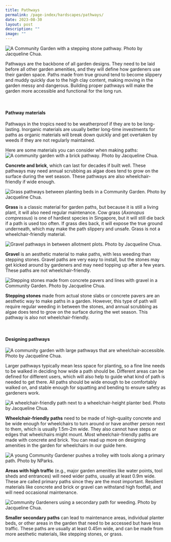 ```yaml
---
title: Pathways
permalink: /page-index/hardscapes/pathways/
date: 2023-08-30
layout: post
description: ""
image: ""
---
```

<section>
	<img title="A Community Garden with a stepping stone pathway. Photo by Jacqueline Chua." src="/images/Garden%20design/YioChuKang_JacChua%20(1).jpg">
<p>Pathways are the backbone of all garden designs. They need to be laid before all other garden amenities, and they will define how gardeners use their garden space. Paths made from true ground tend to become slippery and muddy quickly due to the high clay content, making moving in the garden messy and dangerous. Building proper pathways will make the garden more accessible and functional for the long run.</p>
</section>
<br>
<section>
<h4>Pathway materials</h4>
<p>Pathways in the tropics need to be weatherproof if they are to be long-lasting. Inorganic materials are usually better long-time investments for paths as organic materials will break down quickly and get overtaken by weeds if they are not regularly maintained.</p>
<p>Here are some materials you can consider when making paths:
<img title="A community garden with a brick pathway. Photo by Jacqueline Chua." src="/images/Garden%20design/zhenghuaSegar_JacChua.jpg">
</p><p><b>Concrete and brick</b>, which can last for decades if built well. These pathways may need annual scrubbing as algae does tend to grow on the surface during the wet season. These pathways are also wheelchair-friendly if wide enough.</p> 
<img title="Grass pathways between planting beds in a Community Garden. Photo by Jacqueline Chua." src="/images/Garden%20design/WoodlandsSwimmingComplex_JacChua.jpg">
<p><b>Grass</b> is a classic material for garden paths, but because it is still a living plant, it will also need regular maintenance. Cow grass (<em>Axonopus compressus</em>) is one of hardiest species in Singapore, but it will still die back if a path is used too often. If grass dies back, it will expose the true ground underneath, which may make the path slippery and unsafe. Grass is not a wheelchair-friendly material.</p> 
<img title="Gravel pathways in between allotment plots. Photo by Jacqueline Chua." src="/images/Hardscapes/allotment%20garden%20at%20jurong%20lake%20gardens%20west.jpg">
<p><b>Gravel</b> is an aesthetic material to make paths, with less weeding than stepping stones. Gravel paths are very easy to install,  but the stones may get kicked around by gardeners and may need topping up after a few years. These paths are not wheelchair-friendly.</p> 
<img title="Stepping stones made from concrete pavers and lines with gravel in a Community Garden. Photo by Jacqueline Chua." src="/images/Hardscapes/Pathway_JacChua%20(1).jpg">
<p><b>Stepping stones</b> made from actual stone slabs or concrete pavers are an aesthetic way to make paths in a garden. However, this type of path will require regular weeding in between the stones, and annual scrubbing as algae does tend to grow on the surface during the wet season. This pathway is also not wheelchair-friendly.</p>
</section>
<br>
<section>
<h4>Designing pathways</h4>
<img title="A community garden with large pathways that are wheelchair-accessible. Photo by Jacqueline Chua." src="/images/Garden%20design/KampungGlamBeachRoad_JacChua.jpg">
<p>Larger pathways typically mean less space for planting, so a fine line needs to be walked in deciding how wide a path should be. Different areas can be defined for different users, which will also help to guide what kind of path is needed to get there. All paths should be wide enough to be comfortably walked on, and stable enough for squatting and bending to ensure safety as gardeners work.</p> 
<img title="A wheelchair-friendly path next to a wheelchair-height planter bed. Photo by Jacqueline Chua." src="/images/Garden%20design/LengKeeCC_JacChua%20(2).jpg">
<p><b>Wheelchair-friendly paths</b> need to be made of high-quality concrete and be wide enough for wheelchairs to turn around or have another person next to them, which is usually 1.5m-2m wide. They also cannot have steps or edges that wheelchairs might mount. Most wheelchair-friendly paths are made with concrete and brick. You can read up more on designing amenities in the garden for wheelchairs in our guide here.</p> 
<img title="A young Community Gardener pushes a trolley with tools along a primary path. Photo by NParks." src="/images/Gardeners/Jurong%20central%20Zone%20D%20(78).jpg">
<p><b>Areas with high traffic</b> (e.g., major garden amenities like water points, tool sheds and entrances) will need wider paths, usually at least 0.9m wide. These are called primary paths since they are the most important. Resilient materials like concrete and brick or gravel can withstand high footfall, and will need occasional maintenance.</p> 
<img title="Community Gardeners using a secondary path for weeding. Photo by Jacqueline Chua." src="/images/Gardeners/GeneralMaintainence_JacChua%20(1).jpg">
	<p><b>Smaller secondary paths</b> can lead to maintenance areas, individual planter beds, or other areas in the garden that need to be accessed but have less traffic. These paths are usually at least 0.45m wide, and  can be made from more aesthetic materials, like stepping stones, or grass. 
</p></section>